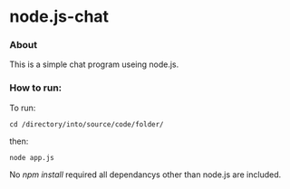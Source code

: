 # node.js-chat

### About
This is a simple chat program useing node.js.
### How to run:
To run:
```
cd /directory/into/source/code/folder/
```
then:
```
node app.js
```

No _npm install_ required all dependancys other than node.js are included.
